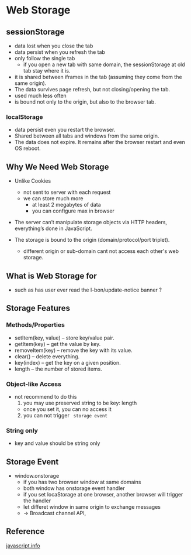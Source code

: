 
# Web Storage

## sessionStorage
* data lost when you close the tab
* data persist when you refresh the tab
* only follow the single tab
  * if you open a new tab with same domain, the sessionStorage at old tab stay where it is.
* it is shared between iframes in the tab (assuming they come from the same origin).
* The data survives page refresh, but not closing/opening the tab.
* used much less often
* is bound not only to the origin, but also to the browser tab.

### localStorage
* data persist even you restart the browser.
* Shared between all tabs and windows from the same origin.
* The data does not expire. It remains after the browser restart and even OS reboot.


## Why We Need Web Storage
* Unlike Cookies
  * not sent to server with each request
  * we can store much more
    * at least 2 megabytes of data
    * you can configure max in browser

* The server can’t manipulate storage objects via HTTP headers, everything’s done in JavaScript.
* The storage is bound to the origin (domain/protocol/port triplet).
  * different origin or sub-domain cant not access each other's web storage.



## What is Web Storage for
  * such as has user ever read the I-bon/update-notice banner ?

## Storage Features

### Methods/Properties
* setItem(key, value) – store key/value pair.
* getItem(key) – get the value by key.
* removeItem(key) – remove the key with its value.
* clear() – delete everything.
* key(index) – get the key on a given position.
* length – the number of stored items.



### Object-like Access
* not recommend to do this
  1. you may use preserved string to be key: length
    * once you set it, you can no access it
  2. you can not trigger ` storage event`

### String only
* key and value should be string only

## Storage Event
* window.onstorage
  * if you has two browser window at same domains
  * both window has onstorage event handler
  * if you set locaStorage at one browser, another browser will trigger the handler
  * let differet window in same origin to exchange messages
  * -> Broadcast channel API,


## Reference
[javascript.info](https://javascript.info/localstorage)
